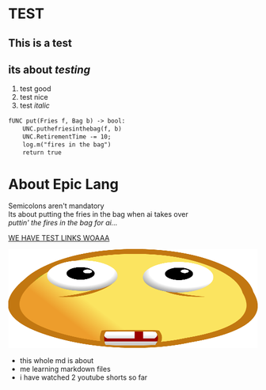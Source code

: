# TEST
## This is a **test**
## its about *testing*

1. test good
2. test nice
3. test _italic_

```epic lang
fUNC put(Fries f, Bag b) -> bool:
    UNC.puthefriesinthebag(f, b)
    UNC.RetirementTime -= 10;
    log.m("fires in the bag")
    return true
```
# About Epic Lang
Semicolons aren't mandatory <br>
Its about putting the fries in the bag when ai takes over <br>
_puttin' the fires in the bag for ai..._



[WE HAVE TEST LINKS WOAAA](https://www.google.com/search?q=test&oq=test&gs_lcrp=EgZjaHJvbWUyBggAEEUYOTIHCAEQABiPAjIHCAIQABiPAjIHCAMQABiPAtIBBzQ3MWowajeoAgCwAgA&sourceid=chrome&ie=UTF-8)

<img src="./FzqkmlHWAAIzY8N.png" alt="drawing" width="100%;" height="200px;"/>

* this whole md is about
* me learning markdown files
* i have watched 2 youtube shorts so far
